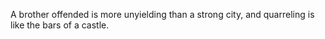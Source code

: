 A brother offended is more unyielding than a strong city, and quarreling is like the bars of a castle.
